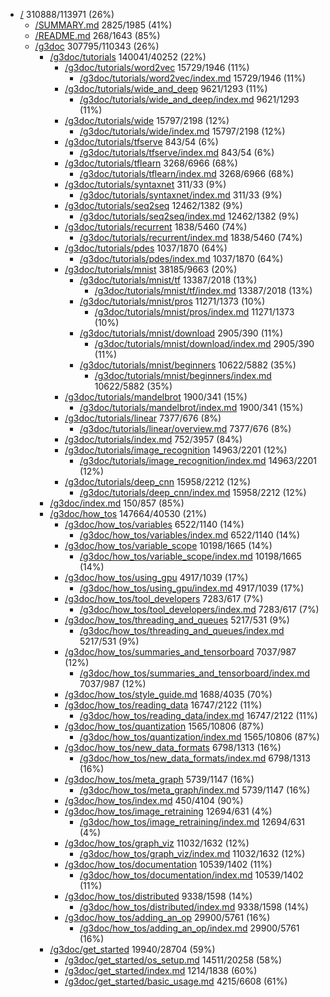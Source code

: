   * [/](/) 310888/113971 (26%)
    * [/SUMMARY.md](/SUMMARY.md) 2825/1985 (41%)
    * [/README.md](/README.md) 268/1643 (85%)
    * [/g3doc](/g3doc) 307795/110343 (26%)
      * [/g3doc/tutorials](/g3doc/tutorials) 140041/40252 (22%)
        * [/g3doc/tutorials/word2vec](/g3doc/tutorials/word2vec) 15729/1946 (11%)
          * [/g3doc/tutorials/word2vec/index.md](/g3doc/tutorials/word2vec/index.md) 15729/1946 (11%)
        * [/g3doc/tutorials/wide_and_deep](/g3doc/tutorials/wide_and_deep) 9621/1293 (11%)
          * [/g3doc/tutorials/wide_and_deep/index.md](/g3doc/tutorials/wide_and_deep/index.md) 9621/1293 (11%)
        * [/g3doc/tutorials/wide](/g3doc/tutorials/wide) 15797/2198 (12%)
          * [/g3doc/tutorials/wide/index.md](/g3doc/tutorials/wide/index.md) 15797/2198 (12%)
        * [/g3doc/tutorials/tfserve](/g3doc/tutorials/tfserve) 843/54 (6%)
          * [/g3doc/tutorials/tfserve/index.md](/g3doc/tutorials/tfserve/index.md) 843/54 (6%)
        * [/g3doc/tutorials/tflearn](/g3doc/tutorials/tflearn) 3268/6966 (68%)
          * [/g3doc/tutorials/tflearn/index.md](/g3doc/tutorials/tflearn/index.md) 3268/6966 (68%)
        * [/g3doc/tutorials/syntaxnet](/g3doc/tutorials/syntaxnet) 311/33 (9%)
          * [/g3doc/tutorials/syntaxnet/index.md](/g3doc/tutorials/syntaxnet/index.md) 311/33 (9%)
        * [/g3doc/tutorials/seq2seq](/g3doc/tutorials/seq2seq) 12462/1382 (9%)
          * [/g3doc/tutorials/seq2seq/index.md](/g3doc/tutorials/seq2seq/index.md) 12462/1382 (9%)
        * [/g3doc/tutorials/recurrent](/g3doc/tutorials/recurrent) 1838/5460 (74%)
          * [/g3doc/tutorials/recurrent/index.md](/g3doc/tutorials/recurrent/index.md) 1838/5460 (74%)
        * [/g3doc/tutorials/pdes](/g3doc/tutorials/pdes) 1037/1870 (64%)
          * [/g3doc/tutorials/pdes/index.md](/g3doc/tutorials/pdes/index.md) 1037/1870 (64%)
        * [/g3doc/tutorials/mnist](/g3doc/tutorials/mnist) 38185/9663 (20%)
          * [/g3doc/tutorials/mnist/tf](/g3doc/tutorials/mnist/tf) 13387/2018 (13%)
            * [/g3doc/tutorials/mnist/tf/index.md](/g3doc/tutorials/mnist/tf/index.md) 13387/2018 (13%)
          * [/g3doc/tutorials/mnist/pros](/g3doc/tutorials/mnist/pros) 11271/1373 (10%)
            * [/g3doc/tutorials/mnist/pros/index.md](/g3doc/tutorials/mnist/pros/index.md) 11271/1373 (10%)
          * [/g3doc/tutorials/mnist/download](/g3doc/tutorials/mnist/download) 2905/390 (11%)
            * [/g3doc/tutorials/mnist/download/index.md](/g3doc/tutorials/mnist/download/index.md) 2905/390 (11%)
          * [/g3doc/tutorials/mnist/beginners](/g3doc/tutorials/mnist/beginners) 10622/5882 (35%)
            * [/g3doc/tutorials/mnist/beginners/index.md](/g3doc/tutorials/mnist/beginners/index.md) 10622/5882 (35%)
        * [/g3doc/tutorials/mandelbrot](/g3doc/tutorials/mandelbrot) 1900/341 (15%)
          * [/g3doc/tutorials/mandelbrot/index.md](/g3doc/tutorials/mandelbrot/index.md) 1900/341 (15%)
        * [/g3doc/tutorials/linear](/g3doc/tutorials/linear) 7377/676 (8%)
          * [/g3doc/tutorials/linear/overview.md](/g3doc/tutorials/linear/overview.md) 7377/676 (8%)
        * [/g3doc/tutorials/index.md](/g3doc/tutorials/index.md) 752/3957 (84%)
        * [/g3doc/tutorials/image_recognition](/g3doc/tutorials/image_recognition) 14963/2201 (12%)
          * [/g3doc/tutorials/image_recognition/index.md](/g3doc/tutorials/image_recognition/index.md) 14963/2201 (12%)
        * [/g3doc/tutorials/deep_cnn](/g3doc/tutorials/deep_cnn) 15958/2212 (12%)
          * [/g3doc/tutorials/deep_cnn/index.md](/g3doc/tutorials/deep_cnn/index.md) 15958/2212 (12%)
      * [/g3doc/index.md](/g3doc/index.md) 150/857 (85%)
      * [/g3doc/how_tos](/g3doc/how_tos) 147664/40530 (21%)
        * [/g3doc/how_tos/variables](/g3doc/how_tos/variables) 6522/1140 (14%)
          * [/g3doc/how_tos/variables/index.md](/g3doc/how_tos/variables/index.md) 6522/1140 (14%)
        * [/g3doc/how_tos/variable_scope](/g3doc/how_tos/variable_scope) 10198/1665 (14%)
          * [/g3doc/how_tos/variable_scope/index.md](/g3doc/how_tos/variable_scope/index.md) 10198/1665 (14%)
        * [/g3doc/how_tos/using_gpu](/g3doc/how_tos/using_gpu) 4917/1039 (17%)
          * [/g3doc/how_tos/using_gpu/index.md](/g3doc/how_tos/using_gpu/index.md) 4917/1039 (17%)
        * [/g3doc/how_tos/tool_developers](/g3doc/how_tos/tool_developers) 7283/617 (7%)
          * [/g3doc/how_tos/tool_developers/index.md](/g3doc/how_tos/tool_developers/index.md) 7283/617 (7%)
        * [/g3doc/how_tos/threading_and_queues](/g3doc/how_tos/threading_and_queues) 5217/531 (9%)
          * [/g3doc/how_tos/threading_and_queues/index.md](/g3doc/how_tos/threading_and_queues/index.md) 5217/531 (9%)
        * [/g3doc/how_tos/summaries_and_tensorboard](/g3doc/how_tos/summaries_and_tensorboard) 7037/987 (12%)
          * [/g3doc/how_tos/summaries_and_tensorboard/index.md](/g3doc/how_tos/summaries_and_tensorboard/index.md) 7037/987 (12%)
        * [/g3doc/how_tos/style_guide.md](/g3doc/how_tos/style_guide.md) 1688/4035 (70%)
        * [/g3doc/how_tos/reading_data](/g3doc/how_tos/reading_data) 16747/2122 (11%)
          * [/g3doc/how_tos/reading_data/index.md](/g3doc/how_tos/reading_data/index.md) 16747/2122 (11%)
        * [/g3doc/how_tos/quantization](/g3doc/how_tos/quantization) 1565/10806 (87%)
          * [/g3doc/how_tos/quantization/index.md](/g3doc/how_tos/quantization/index.md) 1565/10806 (87%)
        * [/g3doc/how_tos/new_data_formats](/g3doc/how_tos/new_data_formats) 6798/1313 (16%)
          * [/g3doc/how_tos/new_data_formats/index.md](/g3doc/how_tos/new_data_formats/index.md) 6798/1313 (16%)
        * [/g3doc/how_tos/meta_graph](/g3doc/how_tos/meta_graph) 5739/1147 (16%)
          * [/g3doc/how_tos/meta_graph/index.md](/g3doc/how_tos/meta_graph/index.md) 5739/1147 (16%)
        * [/g3doc/how_tos/index.md](/g3doc/how_tos/index.md) 450/4104 (90%)
        * [/g3doc/how_tos/image_retraining](/g3doc/how_tos/image_retraining) 12694/631 (4%)
          * [/g3doc/how_tos/image_retraining/index.md](/g3doc/how_tos/image_retraining/index.md) 12694/631 (4%)
        * [/g3doc/how_tos/graph_viz](/g3doc/how_tos/graph_viz) 11032/1632 (12%)
          * [/g3doc/how_tos/graph_viz/index.md](/g3doc/how_tos/graph_viz/index.md) 11032/1632 (12%)
        * [/g3doc/how_tos/documentation](/g3doc/how_tos/documentation) 10539/1402 (11%)
          * [/g3doc/how_tos/documentation/index.md](/g3doc/how_tos/documentation/index.md) 10539/1402 (11%)
        * [/g3doc/how_tos/distributed](/g3doc/how_tos/distributed) 9338/1598 (14%)
          * [/g3doc/how_tos/distributed/index.md](/g3doc/how_tos/distributed/index.md) 9338/1598 (14%)
        * [/g3doc/how_tos/adding_an_op](/g3doc/how_tos/adding_an_op) 29900/5761 (16%)
          * [/g3doc/how_tos/adding_an_op/index.md](/g3doc/how_tos/adding_an_op/index.md) 29900/5761 (16%)
      * [/g3doc/get_started](/g3doc/get_started) 19940/28704 (59%)
        * [/g3doc/get_started/os_setup.md](/g3doc/get_started/os_setup.md) 14511/20258 (58%)
        * [/g3doc/get_started/index.md](/g3doc/get_started/index.md) 1214/1838 (60%)
        * [/g3doc/get_started/basic_usage.md](/g3doc/get_started/basic_usage.md) 4215/6608 (61%)
